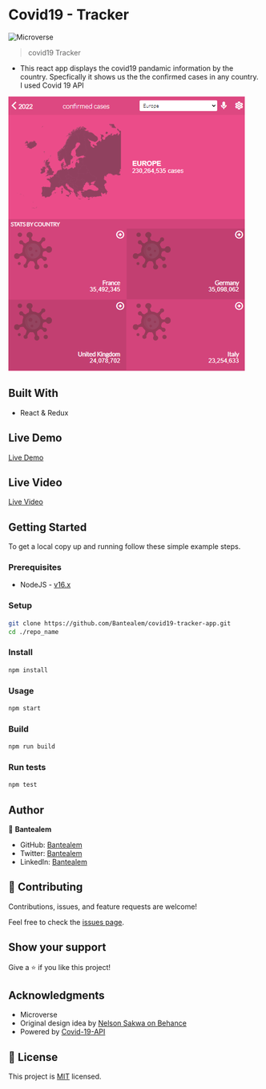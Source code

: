 # Covid19 - Tracker

![Microverse](https://img.shields.io/badge/Microverse-blueviolet)

> covid19 Tracker
- This react app displays the covid19 pandamic information by the country. Specfically it shows us the the confirmed cases in any country. I used Covid 19 API

![screenshot](./public/Capture.PNG)



## Built With

- React & Redux

## Live Demo

[Live Demo](https://lustrous-marzipan-709a40.netlify.app/)

## Live Video

[Live Video](https://www.loom.com/share/78251e89014c4ea299a0867567947cd9)

## Getting Started

To get a local copy up and running follow these simple example steps.

### Prerequisites

- NodeJS - [v16.x](https://nodejs.org/en/)

### Setup

```bash
git clone https://github.com/Bantealem/covid19-tracker-app.git
cd ./repo_name
```

### Install

```bash
npm install
```

### Usage

```bash
npm start
```

### Build

```bash
npm run build
```

### Run tests

```bash
npm test
```

## Author


👤 **Bantealem**

- GitHub: [Bantealem](https://github.com/Bantealem)
- Twitter: [Bantealem](https://twitter.com/BantealemG)
- LinkedIn: [Bantealem](https://www.linkedin.com/in/bantealem-geto-a301b9213/)

## 🤝 Contributing

Contributions, issues, and feature requests are welcome!

Feel free to check the [issues page](../../issues/).

## Show your support

Give a ⭐️ if you like this project!

## Acknowledgments

- Microverse
- Original design idea by [Nelson Sakwa on Behance](https://www.behance.net/gallery/31579789/Ballhead-App-(Free-PSDs))
- Powered by [Covid-19-API](https://github.com/M-Media-Group/Covid-19-API)

## 📝 License

This project is [MIT](./MIT.md) licensed.
